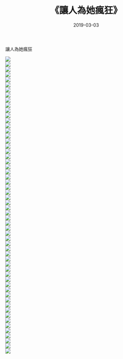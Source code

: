 ﻿---
layout: post
title:  《讓人為她瘋狂》
date:   2019-03-03
img: http://pic.660000.xyz/1:/唯美/2019/讓人為她瘋狂/000.jpg
categories: [美女, 清纯, 唯美]
---

讓人為她瘋狂

  ![](http://pic.660000.xyz/1:/唯美/2019/讓人為她瘋狂/001.jpg) <br> ![](http://pic.660000.xyz/1:/唯美/2019/讓人為她瘋狂/002.jpg) <br> ![](http://pic.660000.xyz/1:/唯美/2019/讓人為她瘋狂/003.jpg) <br> ![](http://pic.660000.xyz/1:/唯美/2019/讓人為她瘋狂/004.jpg) <br> ![](http://pic.660000.xyz/1:/唯美/2019/讓人為她瘋狂/005.jpg) <br> ![](http://pic.660000.xyz/1:/唯美/2019/讓人為她瘋狂/006.jpg) <br> ![](http://pic.660000.xyz/1:/唯美/2019/讓人為她瘋狂/007.jpg) <br> ![](http://pic.660000.xyz/1:/唯美/2019/讓人為她瘋狂/008.jpg) <br> ![](http://pic.660000.xyz/1:/唯美/2019/讓人為她瘋狂/009.jpg) <br> ![](http://pic.660000.xyz/1:/唯美/2019/讓人為她瘋狂/010.jpg) <br> ![](http://pic.660000.xyz/1:/唯美/2019/讓人為她瘋狂/011.jpg) <br> ![](http://pic.660000.xyz/1:/唯美/2019/讓人為她瘋狂/012.jpg) <br> ![](http://pic.660000.xyz/1:/唯美/2019/讓人為她瘋狂/013.jpg) <br> ![](http://pic.660000.xyz/1:/唯美/2019/讓人為她瘋狂/014.jpg) <br> ![](http://pic.660000.xyz/1:/唯美/2019/讓人為她瘋狂/015.jpg) <br> ![](http://pic.660000.xyz/1:/唯美/2019/讓人為她瘋狂/016.jpg) <br> ![](http://pic.660000.xyz/1:/唯美/2019/讓人為她瘋狂/017.jpg) <br> ![](http://pic.660000.xyz/1:/唯美/2019/讓人為她瘋狂/018.jpg) <br> ![](http://pic.660000.xyz/1:/唯美/2019/讓人為她瘋狂/019.jpg) <br> ![](http://pic.660000.xyz/1:/唯美/2019/讓人為她瘋狂/020.jpg) <br> ![](http://pic.660000.xyz/1:/唯美/2019/讓人為她瘋狂/021.jpg) <br> ![](http://pic.660000.xyz/1:/唯美/2019/讓人為她瘋狂/022.jpg) <br> ![](http://pic.660000.xyz/1:/唯美/2019/讓人為她瘋狂/023.jpg) <br> ![](http://pic.660000.xyz/1:/唯美/2019/讓人為她瘋狂/024.jpg) <br> ![](http://pic.660000.xyz/1:/唯美/2019/讓人為她瘋狂/025.jpg) <br> ![](http://pic.660000.xyz/1:/唯美/2019/讓人為她瘋狂/026.jpg) <br> ![](http://pic.660000.xyz/1:/唯美/2019/讓人為她瘋狂/027.jpg) <br> ![](http://pic.660000.xyz/1:/唯美/2019/讓人為她瘋狂/028.jpg) <br> ![](http://pic.660000.xyz/1:/唯美/2019/讓人為她瘋狂/029.jpg) <br> ![](http://pic.660000.xyz/1:/唯美/2019/讓人為她瘋狂/030.jpg) <br> ![](http://pic.660000.xyz/1:/唯美/2019/讓人為她瘋狂/031.jpg) <br> ![](http://pic.660000.xyz/1:/唯美/2019/讓人為她瘋狂/032.jpg) <br> ![](http://pic.660000.xyz/1:/唯美/2019/讓人為她瘋狂/033.jpg) <br> ![](http://pic.660000.xyz/1:/唯美/2019/讓人為她瘋狂/034.jpg) <br> ![](http://pic.660000.xyz/1:/唯美/2019/讓人為她瘋狂/035.jpg) <br> ![](http://pic.660000.xyz/1:/唯美/2019/讓人為她瘋狂/036.jpg) <br> ![](http://pic.660000.xyz/1:/唯美/2019/讓人為她瘋狂/037.jpg) <br> ![](http://pic.660000.xyz/1:/唯美/2019/讓人為她瘋狂/038.jpg) <br> ![](http://pic.660000.xyz/1:/唯美/2019/讓人為她瘋狂/039.jpg) <br> ![](http://pic.660000.xyz/1:/唯美/2019/讓人為她瘋狂/040.jpg) <br> ![](http://pic.660000.xyz/1:/唯美/2019/讓人為她瘋狂/041.jpg) <br> ![](http://pic.660000.xyz/1:/唯美/2019/讓人為她瘋狂/042.jpg) <br> ![](http://pic.660000.xyz/1:/唯美/2019/讓人為她瘋狂/043.jpg) <br> ![](http://pic.660000.xyz/1:/唯美/2019/讓人為她瘋狂/044.jpg) <br> ![](http://pic.660000.xyz/1:/唯美/2019/讓人為她瘋狂/045.jpg) <br> ![](http://pic.660000.xyz/1:/唯美/2019/讓人為她瘋狂/046.jpg) <br> ![](http://pic.660000.xyz/1:/唯美/2019/讓人為她瘋狂/047.jpg) <br> ![](http://pic.660000.xyz/1:/唯美/2019/讓人為她瘋狂/048.jpg) <br> ![](http://pic.660000.xyz/1:/唯美/2019/讓人為她瘋狂/049.jpg) <br> ![](http://pic.660000.xyz/1:/唯美/2019/讓人為她瘋狂/050.jpg) <br> ![](http://pic.660000.xyz/1:/唯美/2019/讓人為她瘋狂/051.jpg) <br> ![](http://pic.660000.xyz/1:/唯美/2019/讓人為她瘋狂/052.jpg) <br> ![](http://pic.660000.xyz/1:/唯美/2019/讓人為她瘋狂/053.jpg) <br> ![](http://pic.660000.xyz/1:/唯美/2019/讓人為她瘋狂/054.jpg) <br> ![](http://pic.660000.xyz/1:/唯美/2019/讓人為她瘋狂/055.jpg) <br> ![](http://pic.660000.xyz/1:/唯美/2019/讓人為她瘋狂/056.jpg) <br> ![](http://pic.660000.xyz/1:/唯美/2019/讓人為她瘋狂/057.jpg) <br> ![](http://pic.660000.xyz/1:/唯美/2019/讓人為她瘋狂/058.jpg) <br>